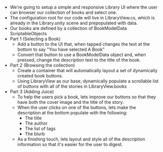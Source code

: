 * We're going to setup a simple and responsive Library UI where the user can browser our collection of books and select one.
* The configuration root for our code will live in LibraryView.cs, which is already in the Library.unity scene and prepopulated with data.
* Our books are defined by a collection of BookModelData ScriptableObjects
* Part 1 (Selecting a Book)
    * Add a button to the UI that, when tapped changes the text at the bottom to say "You have selected A Book"
    * Convert that button to use a BookModelData object and, when pressed, change the description text to the title of the book.
* Part 2 (Browsing the collection)
    * Create a container that will automatically layout a set of dynamically created book buttons.
    * Using LibraryView as our base, dynamically populate a scrollable list of buttons with all of the stories in LibraryView.books
* Part 3 (Adding Juice)
    * To help the users pick a book, lets improve our buttons so that they have both the cover image and the title of the story.
    * When the user clicks on one of the buttons, lets make the description at the bottom populate with the following: 
        * The title
        * The author
        * The list of tags
        * The blurb
    * As a finishing touch, lets layout and style all of the description information so that it's easier for the user to digest.
